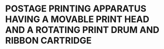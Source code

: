 # POSTAGE PRINTING APPARATUS HAVING A MOVABLE PRINT HEAD AND A ROTATING PRINT DRUM AND RIBBON CARTRIDGE